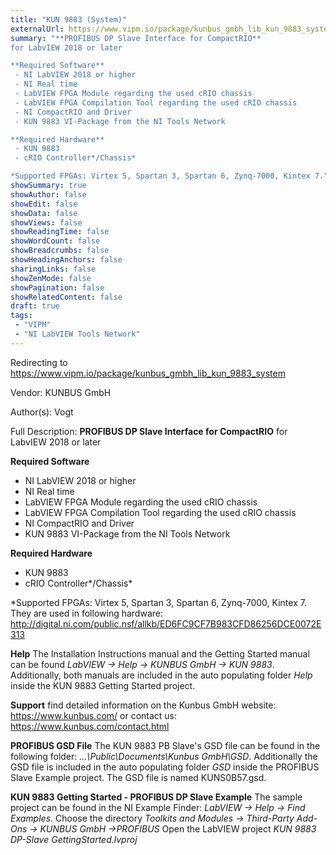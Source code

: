 ```yaml
---
title: "KUN 9883 (System)"
externalUrl: https://www.vipm.io/package/kunbus_gmbh_lib_kun_9883_system
summary: "**PROFIBUS DP Slave Interface for CompactRIO**
for LabvIEW 2018 or later

**Required Software**
 - NI LabVIEW 2018 or higher
 - NI Real time
 - LabVIEW FPGA Module regarding the used cRIO chassis
 - LabVIEW FPGA Compilation Tool regarding the used cRIO chassis
 - NI CompactRIO and Driver
 - KUN 9883 VI-Package from the NI Tools Network

**Required Hardware**
 - KUN 9883 
 - cRIO Controller*/Chassis*

*Supported FPGAs: Virtex 5, Spartan 3, Spartan 6, Zynq-7000, Kintex 7."
showSummary: true
showAuthor: false
showEdit: false
showData: false
showViews: false
showReadingTime: false
showWordCount: false
showBreadcrumbs: false
showHeadingAnchors: false
sharingLinks: false
showZenMode: false
showPagination: false
showRelatedContent: false
draft: true
tags:
 - "VIPM"
 - "NI LabVIEW Tools Network"
---
```


Redirecting to https://www.vipm.io/package/kunbus_gmbh_lib_kun_9883_system

Vendor: KUNBUS GmbH

Author(s): Vogt
 
Full Description:
**PROFIBUS DP Slave Interface for CompactRIO**
for LabvIEW 2018 or later

**Required Software**
 - NI LabVIEW 2018 or higher
 - NI Real time
 - LabVIEW FPGA Module regarding the used cRIO chassis
 - LabVIEW FPGA Compilation Tool regarding the used cRIO chassis
 - NI CompactRIO and Driver
 - KUN 9883 VI-Package from the NI Tools Network

**Required Hardware**
 - KUN 9883 
 - cRIO Controller*/Chassis*

*Supported FPGAs: Virtex 5, Spartan 3, Spartan 6, Zynq-7000, Kintex 7. They are used in following
hardware: 
http://digital.ni.com/public.nsf/allkb/ED6FC9CF7B983CFD86256DCE0072E313

**Help**
The Installation Instructions manual and the Getting Started manual can be found *LabVIEW -> Help -> KUNBUS GmbH -> KUN 9883*.
Additionally, both manuals are included in the auto populating folder *Help* inside the KUN 9883 Getting Started project.

**Support**
find detailed information on the Kunbus GmbH website:
https://www.kunbus.com/
or contact us:
https://www.kunbus.com/contact.html

**PROFIBUS GSD File**
The KUN 9883 PB Slave's GSD file can be found in the following folder: *...\\Public\\Documents\\Kunbus GmbH\\GSD*. 
Additionally the GSD file is included in the auto populating folder *GSD* inside the PROFIBUS Slave Example project.
The GSD file is named KUNS0B57.gsd.

**KUN 9883 Getting Started - PROFIBUS DP Slave Example**
The sample project can be found in the NI Example Finder: *LabVIEW -> Help -> Find Examples*.
Choose the directory *Toolkits and Modules -> Third-Party Add-Ons -> KUNBUS GmbH ->PROFIBUS*
Open the LabVIEW project *KUN 9883 DP-Slave GettingStarted.lvproj*